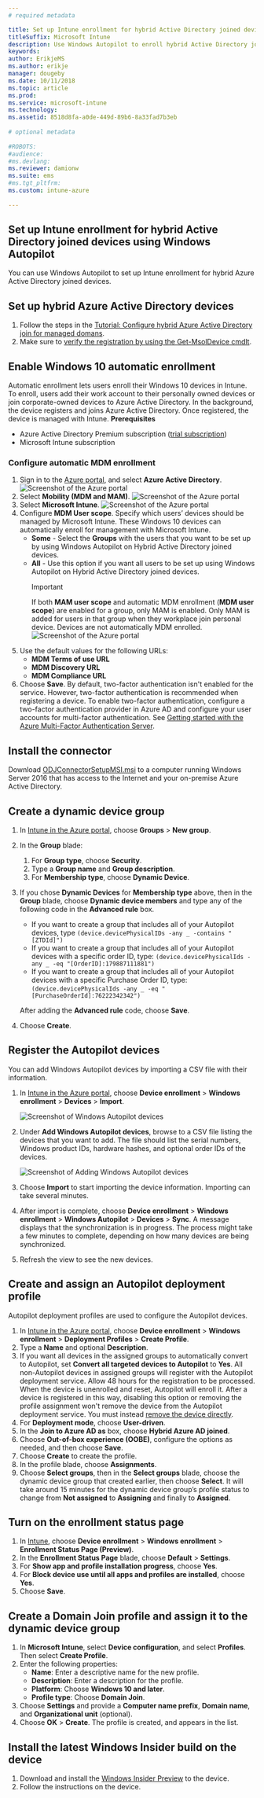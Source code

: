 ```yaml
---
# required metadata

title: Set up Intune enrollment for hybrid Active Directory joined devices using Windows Autopilot
titleSuffix: Microsoft Intune
description: Use Windows Autopilot to enroll hybrid Active Directory joined devices in Intune.
keywords:
author: ErikjeMS
ms.author: erikje
manager: dougeby
ms.date: 10/11/2018
ms.topic: article
ms.prod:
ms.service: microsoft-intune
ms.technology:
ms.assetid: 8518d8fa-a0de-449d-89b6-8a33fad7b3eb
 
# optional metadata
 
#ROBOTS:
#audience:
#ms.devlang:
ms.reviewer: damionw
ms.suite: ems
#ms.tgt_pltfrm:
ms.custom: intune-azure
 
---
```

 

## Set up Intune enrollment for hybrid Active Directory joined devices using Windows Autopilot
You can use Windows Autopilot to set up Intune enrollment for hybrid Azure Active Directory joined devices.
## Set up hybrid Azure Active Directory devices
1.	Follow the steps in the [Tutorial: Configure hybrid Azure Active Directory join for managed domans](https://docs.microsoft.com/azure/active-directory/devices/hybrid-azuread-join-managed-domains).
2.	Make sure to [verify the registration by using the Get-MsolDevice cmdlt]( https://docs.microsoft.com/azure/active-directory/devices/hybrid-azuread-join-managed-domains#verify-the-registration).
## Enable Windows 10 automatic enrollment
Automatic enrollment lets users enroll their Windows 10 devices in Intune. To enroll, users add their work account to their personally owned devices or join corporate-owned devices to Azure Active Directory. In the background, the device registers and joins Azure Active Directory. Once registered, the device is managed with Intune.
**Prerequisites**
- Azure Active Directory Premium subscription ([trial subscription](http://go.microsoft.com/fwlink/?LinkID=816845))
- Microsoft Intune subscription
### Configure automatic MDM enrollment
1. Sign in to the [Azure portal](https://portal.azure.com), and select **Azure Active Directory**.
   ![Screenshot of the Azure portal](/media/auto-enroll-azure-main.png)
2. Select **Mobility (MDM and MAM)**.
   ![Screenshot of the Azure portal](/media/auto-enroll-mdm.png)
3. Select **Microsoft Intune**.
   ![Screenshot of the Azure portal](/media/auto-enroll-intune.png)
4. Configure **MDM User scope**. Specify which users’ devices should be managed by Microsoft Intune. These Windows 10 devices can automatically enroll for management with Microsoft Intune.
   - **Some** - Select the **Groups** with the users that you want to be set up by using Windows Autopilot on Hybrid Active Directory joined devices.
   - **All** - Use this option if you want all users to be set up using Windows Autopilot on Hybrid Active Directory joined devices.
      > [!IMPORTANT]
      > If both **MAM user scope** and automatic MDM enrollment (**MDM user scope**) are enabled for a group, only MAM is enabled. Only MAM is added for users in that group when they workplace join personal device. Devices are not automatically MDM enrolled.
   ![Screenshot of the Azure portal](/media/auto-enroll-scope.png)
5. Use the default values for the following URLs:
    - **MDM Terms of use URL**
    - **MDM Discovery URL**
    - **MDM Compliance URL**
6. Choose **Save**.
By default, two-factor authentication isn't enabled for the service. However, two-factor authentication is recommended when registering a device. To enable two-factor authentication, configure a two-factor authentication provider in Azure AD and configure your user accounts for multi-factor authentication. See [Getting started with the Azure Multi-Factor Authentication Server](https://docs.microsoft.com/azure/multi-factor-authentication/multi-factor-authentication-get-started-cloud).
## Install the connector
Download [ODJConnectorSetupMSI.msi]( tp://download.microsoft.com/download/1/E/B/1EB59BBC-4C33-459B-8A1C-DD3EF98D7B51/ODJConnectorSetupMsi.msi) to a computer running Windows Server 2016 that has access to the Internet and your on-premise Azure Active Directory.
## Create a dynamic device group
1. In [Intune in the Azure portal](https://aka.ms/intuneportal), choose **Groups** > **New group**.
2. In the **Group** blade:
    1. For **Group type**, choose **Security**.
    2. Type a **Group name** and **Group description**.
    3. For **Membership type**, choose **Dynamic Device**.
3. If you chose **Dynamic Devices** for **Membership type** above, then in the **Group** blade, choose **Dynamic device members** and type any of the following code in the **Advanced rule** box.
    - If you want to create a group that includes all of your Autopilot devices, type `(device.devicePhysicalIDs -any _ -contains "[ZTDId]")`
    - If you want to create a group that includes all of your Autopilot devices with a specific order ID, type: `(device.devicePhysicalIds -any _ -eq "[OrderID]:179887111881") `
    - If you want to create a group that includes all of your Autopilot devices with a specific Purchase Order ID, type: `(device.devicePhysicalIds -any _ -eq "[PurchaseOrderId]:76222342342")`
    
    After adding the **Advanced rule** code, choose **Save**.
5. Choose **Create**.  

## Register the Autopilot devices
You can add Windows Autopilot devices by importing a CSV file with their information.

1. In [Intune in the Azure portal](https://aka.ms/intuneportal), choose **Device enrollment** > **Windows enrollment** > **Devices** > **Import**.

    ![Screenshot of Windows Autopilot devices](media/enrollment-autopilot/autopilot-import-device.png)

2. Under **Add Windows Autopilot devices**, browse to a CSV file listing the devices that you want to add. The file should list the serial numbers, Windows product IDs, hardware hashes, and optional order IDs of the devices.

    ![Screenshot of Adding Windows Autopilot devices](media/enrollment-autopilot/autopilot-import-device2.png)

3. Choose **Import** to start importing the device information. Importing can take several minutes.

4. After import is complete, choose **Device enrollment** > **Windows enrollment** > **Windows Autopilot** > **Devices** > **Sync**. A message displays that the synchronization is in progress. The process might take a few minutes to complete, depending on how many devices are being synchronized.

5. Refresh the view to see the new devices.

## Create and assign an Autopilot deployment profile
Autopilot deployment profiles are used to configure the Autopilot devices.
1. In [Intune in the Azure portal](https://aka.ms/intuneportal), choose **Device enrollment** > **Windows enrollment** > **Deployment Profiles** > **Create Profile**.
2. Type a **Name** and optional **Description**.
3. If you want all devices in the assigned groups to automatically convert to Autopilot, set **Convert all targeted devices to Autopilot** to **Yes**. All non-Autopilot devices in assigned groups will register with the Autopilot deployment service. Allow 48 hours for the registration to be processed. When the device is unenrolled and reset, Autopilot will enroll it. After a device is registered in this way, disabling this option or removing the profile assignment won't remove the device from the Autopilot deployment service. You must instead [remove the device directly](enrollment-autopilot.md#delete-autopilot-devices).
4. For **Deployment mode**, choose **User-driven**.
5. In the **Join to Azure AD as** box, choose **Hybrid Azure AD joined**.
6. Choose **Out-of-box experience (OOBE)**, configure the options as needed, and then choose **Save**.
7. Choose **Create** to create the profile. 
8. In the profile blade, choose **Assignments**.
9. Choose **Select groups**, then in the **Select groups** blade, choose the dynamic device group that created earlier, then choose **Select**.
It will take around 15 minutes for the dynamic device group’s profile status to change from **Not assigned** to **Assigning** and finally to **Assigned**.
## Turn on the enrollment status page
1.  In [Intune](https://aka.ms/intuneportal), choose **Device enrollment** > **Windows enrollment** > **Enrollment Status Page (Preview)**.
2.  In the **Enrollment Status Page** blade, choose **Default** > **Settings**.
3.  For **Show app and profile installation progress**, choose **Yes**.
4. For **Block device use until all apps and profiles are installed**, choose **Yes**.
5.  Choose **Save**.
## Create a Domain Join profile and assign it to the dynamic device group
1. In **Microsoft Intune**, select **Device configuration**, and select **Profiles**. Then select **Create Profile**.
2. Enter the following properties:
   - **Name**: Enter a descriptive name for the new profile.
   - **Description**: Enter a description for the profile.
   - **Platform**: Choose **Windows 10 and later**.
   - **Profile type**: Choose **Domain Join**.
3.  Choose **Settings** and provide a **Computer name prefix**, **Domain name**, and **Organizational unit** (optional). 
4. Choose **OK** > **Create**. The profile is created, and appears in the list.
## Install the latest Windows Insider build on the device
1.	Download and install the [Windows Insider Preview]( https://www.microsoft.com/software-download/windowsinsiderpreviewiso) to the device.
2.	Follow the instructions on the device.


